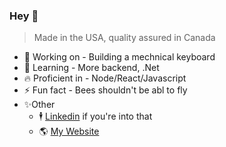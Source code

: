 ### Hey 👋
> Made in the USA, quality assured in Canada

- 🔭 Working on - Building a mechnical keyboard
- 🌱 Learning - More backend, .Net
- 🔥 Proficient in - Node/React/Javascript 
- ⚡ Fun fact - Bees shouldn't be abl to fly
- ✨Other
  - 🕴️  [Linkedin](https://www.linkedin.com/in/neal-mcaneney/) if you're into that
  - 🌎 [My Website](https://www.nealjmc.ca)
<!--
**nealjmc/nealjmc** is a ✨ _special_ ✨ repository because its `README.md` (this file) appears on your GitHub profile.

Here are some ideas to get you started:

- 🔭 I’m currently working on ...
- 🌱 I’m currently learning ...
- 👯 I’m looking to collaborate on ...
- 🤔 I’m looking for help with ...
- 💬 Ask me about ...
- 📫 How to reach me: ...
- 😄 Pronouns: ...
- ⚡ Fun fact: ...
-->
